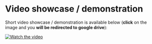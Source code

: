 # Video showcase / demonstration

Short video showcase / demonstration is available below (**click** on the image and you **will be redirected to google drive**):
  
  [![Watch the video](https://github.com/CapitanMikon/LaserPointerInputPlugin/blob/main/Docs/Video%20showcase/thumbnail.png)](https://drive.google.com/file/d/1sGNpctu9ml0KZk9Z47b1jew4aPfi8f6t/view?usp=sharing)
